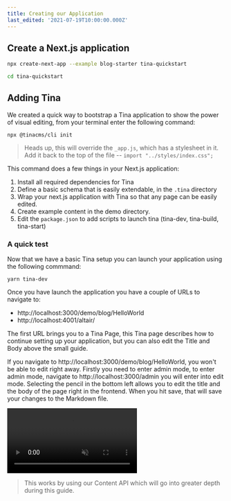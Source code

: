 ```yaml
---
title: Creating our Application
last_edited: '2021-07-19T10:00:00.000Z'
---
```


## Create a Next.js application

```bash
npx create-next-app --example blog-starter tina-quickstart

cd tina-quickstart
```

## Adding Tina

We created a quick way to bootstrap a Tina application to show the power of visual editing, from your terminal enter the following command:

```bash,copy
npx @tinacms/cli init
```

> Heads up, this will override the `_app.js`, which has a stylesheet in it. Add it back to the top of the file -- `import "../styles/index.css";`

This command does a few things in your Next.js application:

1. Install all required dependencies for Tina
2. Define a basic schema that is easily extendable, in the `.tina` directory
3. Wrap your next.js application with Tina so that any page can be easily edited.
4. Create example content in the demo directory.
5. Edit the `package.json` to add scripts to launch tina (tina-dev, tina-build, tina-start)

### A quick test

Now that we have a basic Tina setup you can launch your application using the following commmand:

```bash,copy
yarn tina-dev
```

Once you have launch the application you have a couple of URLs to navigate to:

- http://localhost:3000/demo/blog/HelloWorld
- http://localhost:4001/altair/

The first URL brings you to a Tina Page, this Tina page describes how to continue setting up your application, but you can also edit the Title and Body above the small guide. 

If you navigate to http://localhost:3000/demo/blog/HelloWorld, you won't be able to edit right away. Firstly you need to enter admin mode, to enter admin mode, navigate to http://localhost:3000/admin you will enter into edit mode. Selecting the pencil in the bottom left allows you to edit the title and the body of the page right in the frontend. When you hit save, that will save your changes to the Markdown file.

<video controls autoplay muted loop>
  <source src="/gif/tina-init.mp4" type="video/mp4" />
  Your browser does not support the video tag.
</video>

> This works by using our Content API which will go into greater depth during this guide.
